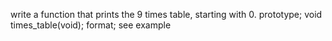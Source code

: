 write a function that prints the 9 times table, starting with 0. prototype; void times_table(void);
format; see example
